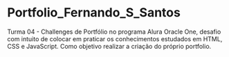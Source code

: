 # Portfolio_Fernando_S_Santos
Turma 04 - Challenges de Portfólio no programa Alura Oracle One, desafio com intuito de colocar em praticar os conhecimentos estudados em HTML, CSS e JavaScript. Como objetivo realizar a criação do próprio portfolio.
